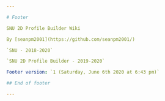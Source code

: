 ```yaml
---

# Footer

SNU 2D Profile Builder Wiki

By [seanpm2001](https://github.com/seanpm2001/)

`SNU - 2018-2020`

`SNU 2D Profile Builder - 2019-2020`

Footer version: `1 (Saturday, June 6th 2020 at 6:43 pm)`

## End of footer

---
```

